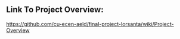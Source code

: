 ## Link To Project Overview:

https://github.com/cu-ecen-aeld/final-project-lorsanta/wiki/Project-Overview
